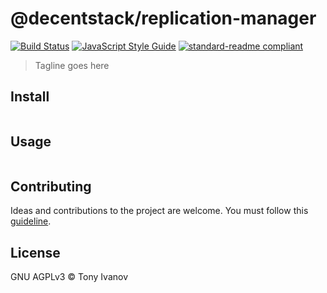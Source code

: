 # @decentstack/replication-manager

[![Build Status](https://travis-ci.com/geut/@decentstack/replication-manager.svg?branch=master)](https://travis-ci.com/geut/@decentstack/replication-manager)
[![JavaScript Style Guide](https://img.shields.io/badge/code_style-standard-brightgreen.svg)](https://standardjs.com)
[![standard-readme compliant](https://img.shields.io/badge/readme%20style-standard-brightgreen.svg?style=flat-square)](https://github.com/RichardLitt/standard-readme)

> Tagline goes here

## <a name="install"></a> Install

```
```

## <a name="usage"></a> Usage

```
```

## <a name="contribute"></a> Contributing

Ideas and contributions to the project are welcome. You must follow this [guideline](https://github.com/telamon/@decentstack/replication-manager/blob/master/CONTRIBUTING.md).

## License

GNU AGPLv3 © Tony Ivanov
